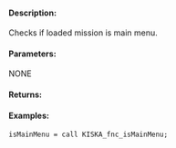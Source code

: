 #### Description:
Checks if loaded mission is main menu.

#### Parameters:
NONE

#### Returns:
<BOOL>

#### Examples:
```sqf
isMainMenu = call KISKA_fnc_isMainMenu;
```

